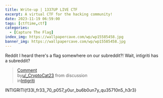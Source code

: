 ```yaml
---
title: Write-up | 1337UP LIVE CTF
excerpt: A virtual CTF for the hacking community!
date: 2023-11-19 06:59:00
tags: [ctftime,ctf]
categories:
  - [Capture The Flag]
index_img: https://wallpapercave.com/wp/wp15585458.jpg
banner_img: https://wallpapercave.com/wp/wp15585458.jpg
---
```


Reddit
I heard there's a flag somewhere on our subreddit?! Wait, intigriti has a subreddit?

<blockquote class="reddit-embed-bq" data-embed-height="220"><a href="https://www.reddit.com/r/Intigriti/comments/17vtfhs/comment/k9mkfxn/">Comment</a><br> by<a href="https://www.reddit.com/user/_CryptoCat23/">u/_CryptoCat23</a> from discussion<a href="https://www.reddit.com/r/Intigriti/comments/17vtfhs/1337up_live_ctf_2023_team_registrations_are_now/"><no value=""></no></a><br> in<a href="https://www.reddit.com/r/Intigriti/">Intigriti</a></blockquote><script async="" src="https://embed.reddit.com/widgets.js" charset="UTF-8"></script>

INTIGRITI{f33l_fr33_70_p057_y0ur_bu6b0un7y_qu35710n5_h3r3}
